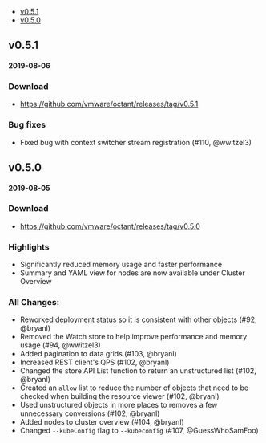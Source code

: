  - [v0.5.1](#v051)
 - [v0.5.0](#v050)

## v0.5.1
#### 2019-08-06

### Download
 - https://github.com/vmware/octant/releases/tag/v0.5.1

### Bug fixes
 - Fixed bug with context switcher stream registration (#110, @wwitzel3)

## v0.5.0
#### 2019-08-05

### Download
 - https://github.com/vmware/octant/releases/tag/v0.5.0

### Highlights
- Significantly reduced memory usage and faster performance
- Summary and YAML view for nodes are now available under Cluster Overview

### All Changes:

  * Reworked deployment status so it is consistent with other objects (#92, @bryanl)
  * Removed the Watch store to help improve performance and memory usage (#94, @wwitzel3)
  * Added pagination to data grids (#103, @bryanl)
  * Increased REST client's QPS (#102, @bryanl)
  * Changed the store API List function to return an unstructured list (#102, @bryanl)
  * Created an `allow` list to reduce the number of objects that need to be checked when building the resource viewer (#102, @bryanl)
  * Used unstructured objects in more places to removes a few unnecessary conversions (#102, @bryanl)
  * Added nodes to cluster overview (#104, @bryanl)
  * Changed `--kubeConfig` flag to `--kubeconfig` (#107, @GuessWhoSamFoo)

